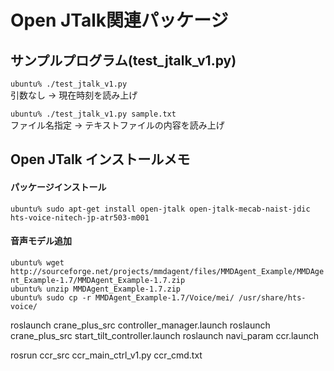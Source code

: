 # Open JTalk関連パッケージ

## サンプルプログラム(test_jtalk_v1.py)
`ubuntu% ./test_jtalk_v1.py`  
  引数なし → 現在時刻を読み上げ

`ubuntu% ./test_jtalk_v1.py sample.txt`  
  ファイル名指定 → テキストファイルの内容を読み上げ


## Open JTalk インストールメモ
#### パッケージインストール
`ubuntu% sudo apt-get install open-jtalk open-jtalk-mecab-naist-jdic hts-voice-nitech-jp-atr503-m001`  

#### 音声モデル追加
`ubuntu% wget http://sourceforge.net/projects/mmdagent/files/MMDAgent_Example/MMDAgent_Example-1.7/MMDAgent_Example-1.7.zip`  
`ubuntu% unzip MMDAgent_Example-1.7.zip`  
`ubuntu% sudo cp -r MMDAgent_Example-1.7/Voice/mei/ /usr/share/hts-voice/`  



roslaunch crane_plus_src controller_manager.launch
roslaunch crane_plus_src start_tilt_controller.launch
roslaunch navi_param ccr.launch

rosrun ccr_src ccr_main_ctrl_v1.py ccr_cmd.txt


